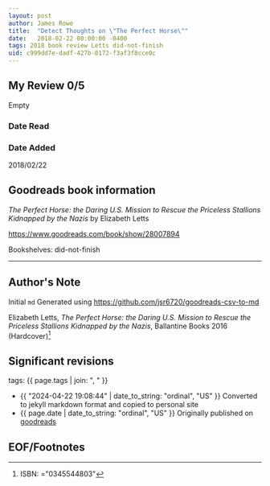 ```yaml
---
layout: post
author: James Rowe
title:  "Detect Thoughts on \"The Perfect Horse\""
date:   2018-02-22 00:00:00 -0400
tags: 2018 book review Letts did-not-finish
uid: c999dd7e-dadf-427b-8172-f3af3f8cce0c
---
```




## My Review 0/5

Empty

### Date Read


### Date Added
2018/02/22

## Goodreads book information

*The Perfect Horse: the Daring U.S. Mission to Rescue the Priceless Stallions Kidnapped by the Nazis* by Elizabeth Letts

https://www.goodreads.com/book/show/28007894

Bookshelves: did-not-finish

---

## Author's Note

Initial `md` Generated using https://github.com/jsr6720/goodreads-csv-to-md

Elizabeth Letts, *The Perfect Horse: the Daring U.S. Mission to Rescue the Priceless Stallions Kidnapped by the Nazis*,  Ballantine Books 2016 (Hardcover)[^1]

## Significant revisions

tags: {{ page.tags | join: ", " }} <!-- todo move this somewhere -->

- {{ "2024-04-22 19:08:44" | date_to_string: "ordinal", "US" }} Converted to jekyll markdown format and copied to personal site
- {{ page.date | date_to_string: "ordinal", "US" }} Originally published on [goodreads](https://www.goodreads.com)

## EOF/Footnotes

[^1]: ISBN: ="0345544803"